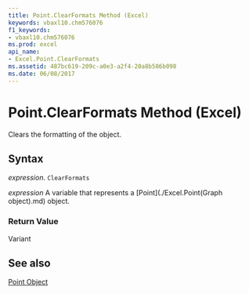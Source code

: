 ```yaml
---
title: Point.ClearFormats Method (Excel)
keywords: vbaxl10.chm576076
f1_keywords:
- vbaxl10.chm576076
ms.prod: excel
api_name:
- Excel.Point.ClearFormats
ms.assetid: 487bc619-209c-a0e3-a2f4-20a8b586b098
ms.date: 06/08/2017
---
```



# Point.ClearFormats Method (Excel)

Clears the formatting of the object.


## Syntax

 _expression_. `ClearFormats`

 _expression_ A variable that represents a [Point](./Excel.Point(Graph object).md) object.


### Return Value

Variant


## See also


[Point Object](Excel.Point(objec).md)

